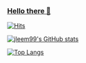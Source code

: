 ### [Hello there 👋](https://www.youtube.com/watch?v=rEq1Z0bjdwc)

[![Hits](https://hits.seeyoufarm.com/api/count/incr/badge.svg?url=https%3A%2F%2Fgithub.com%2Fjleem99&count_bg=%235028F8&title_bg=%23272727&icon=&icon_color=%23E7E7E7&title=hits&edge_flat=false)](https://hits.seeyoufarm.com)

[![jleem99's GitHub stats](https://github-readme-stats.vercel.app/api?username=jleem99&count_private=true&show_icons=true)](https://github.com/anuraghazra/github-readme-stats)

[![Top Langs](https://github-readme-stats.vercel.app/api/top-langs/?username=jleem99&layout=compact)](https://github.com/anuraghazra/github-readme-stats)

<!--
**jleem99/jleem99** is a ✨ _special_ ✨ repository because its `README.md` (this file) appears on your GitHub profile.

Here are some ideas to get you started:

- 🔭 I’m currently working on ...
- 🌱 I’m currently learning ...
- 👯 I’m looking to collaborate on ...
- 🤔 I’m looking for help with ...
- 💬 Ask me about ...
- 📫 How to reach me: ...
- 😄 Pronouns: ...
- ⚡ Fun fact: ...
-->
